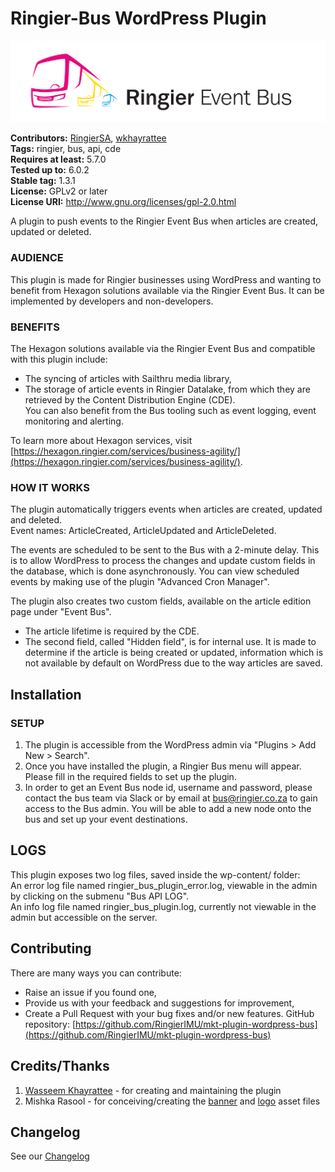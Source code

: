 # Ringier-Bus WordPress Plugin #

![ringier bus banner](assets/banner.png)

**Contributors:** [RingierSA](https://profiles.wordpress.org/ringier/), [wkhayrattee](https://profiles.wordpress.org/wkhayrattee/)  
**Tags:** ringier, bus, api, cde   
**Requires at least:** 5.7.0  
**Tested up to:** 6.0.2  
**Stable tag:** 1.3.1  
**License:** GPLv2 or later  
**License URI:** http://www.gnu.org/licenses/gpl-2.0.html  

A plugin to push events to the Ringier Event Bus when articles are created, updated or deleted.

### AUDIENCE

This plugin is made for Ringier businesses using WordPress and wanting to benefit from Hexagon solutions available via the Ringier Event Bus. It can be implemented by developers and non-developers.

### BENEFITS

The Hexagon solutions available via the Ringier Event Bus and compatible with this plugin include:  
- The syncing of articles with Sailthru media library,  
- The storage of article events in Ringier Datalake, from which they are retrieved by the Content Distribution Engine (CDE).  
You can also benefit from the Bus tooling such as event logging, event monitoring and alerting.

To learn more about Hexagon services, visit [https://hexagon.ringier.com/services/business-agility/](https://hexagon.ringier.com/services/business-agility/).


### HOW IT WORKS

The plugin automatically triggers events when articles are created, updated and deleted.  
Event names: ArticleCreated, ArticleUpdated and ArticleDeleted.

The events are scheduled to be sent to the Bus with a 2-minute delay. This is to allow WordPress to process the changes and update custom fields in the database, which is done asynchronously. You can view scheduled events by making use of the plugin "Advanced Cron Manager".

The plugin also creates two custom fields, available on the article edition page under "Event Bus".  
- The article lifetime is required by the CDE.  
- The second field, called "Hidden field", is for internal use. It is made to determine if the article is being created or updated, information which is not available by default on WordPress due to the way articles are saved.

## Installation ##

### SETUP

1. The plugin is accessible from the WordPress admin via "Plugins > Add New > Search".  
2. Once you have installed the plugin, a Ringier Bus menu will appear. Please fill in the required fields to set up the plugin.  
3. In order to get an Event Bus node id, username and password, please contact the bus team via Slack or by email at bus@ringier.co.za to gain access to the Bus admin.   You will be able to add a new node onto the bus and set up your event destinations.

## LOGS

This plugin exposes two log files, saved inside the wp-content/ folder:  
An error log file named ringier_bus_plugin_error.log, viewable in the admin by clicking on the submenu "Bus API LOG".  
An info log file named ringier_bus_plugin.log, currently not viewable in the admin but accessible on the server.

## Contributing ##

There are many ways you can contribute:  
- Raise an issue if you found one,  
- Provide us with your feedback and suggestions for improvement,  
- Create a Pull Request with your bug fixes and/or new features. GitHub repository: [https://github.com/RingierIMU/mkt-plugin-wordpress-bus](https://github.com/RingierIMU/mkt-plugin-wordpress-bus)

## Credits/Thanks ##

1) [Wasseem Khayrattee](https://github.com/wkhayrattee) - for creating and maintaining the plugin  
2) Mishka Rasool - for conceiving/creating the [banner](assets/banner.png) and [logo](assets/logo.png) asset files

## Changelog ##

See our [Changelog](CHANGELOG.md)
